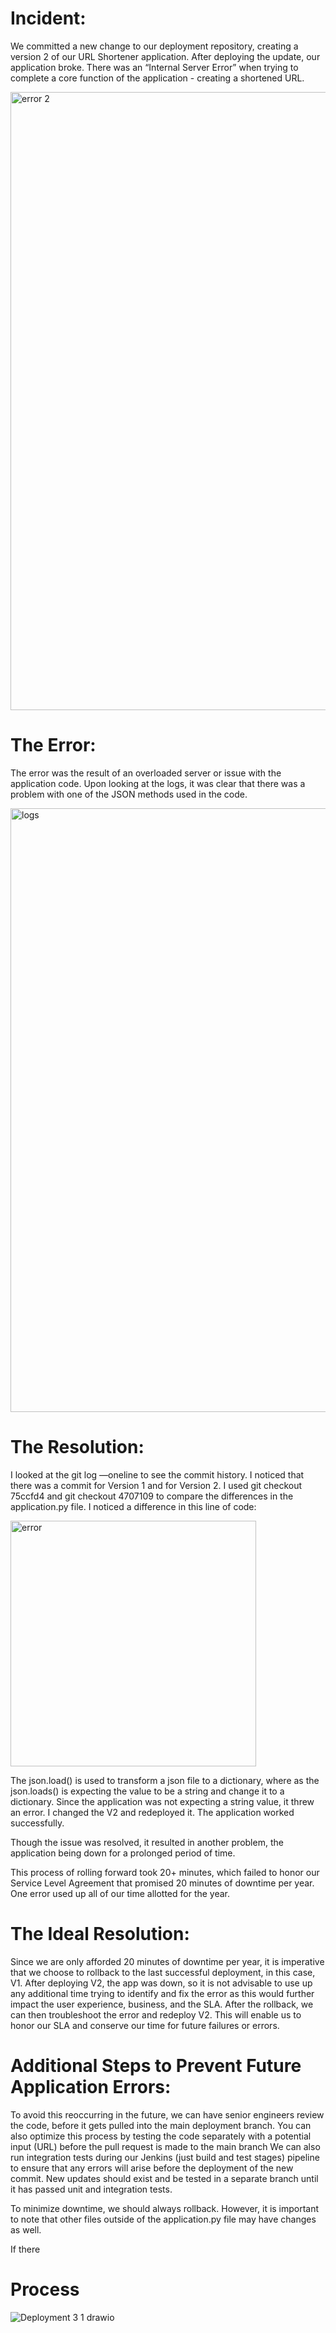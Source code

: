 # Incident:

We committed a new change to our deployment repository, creating a version 2 of our URL Shortener application. After deploying the update, our application broke. There was an “Internal Server Error” when trying to complete a core function of the application - creating a shortened URL.

<img width="989" alt="error 2" src="https://github.com/nalDaniels/Dep3.1/assets/135375665/e012ed0f-c6dd-4666-bc58-a39443aba365">


# The Error:

The error was the result of an overloaded server or issue with the application code. Upon looking at the logs, it was clear that there was a problem with one of the JSON methods used in the code.

<img width="966" alt="logs" src="https://github.com/nalDaniels/Dep3.1/assets/135375665/19436e9e-7556-4a24-b2c1-dfabc4162290">


# The Resolution:

I looked at the git log —oneline to see the commit history. I noticed that there was a commit for Version 1 and for Version 2. I used git checkout 75ccfd4 and git checkout 4707109 to compare the differences in the application.py file. I noticed a difference in this line of code:

<img width="393" alt="error" src="https://github.com/nalDaniels/Dep3.1/assets/135375665/07a3e1dc-4a4a-4c59-a3e3-7a0b12f38e4b">

The json.load() is used to transform a json file to a dictionary, where as the json.loads() is expecting the value to be a string and change it to a dictionary. Since the application was not expecting a string value, it threw an error. I changed the V2 and redeployed it. The application worked successfully. 

Though the issue was resolved, it resulted in another problem, the application being down for a prolonged period of time.

This process of rolling forward took 20+ minutes, which failed to honor our Service Level Agreement that promised 20 minutes of downtime per year. One error used up all of our time allotted for the year. 

# The Ideal Resolution:

Since we are only afforded 20 minutes of downtime per year, it is imperative that we choose to rollback to the last successful deployment, in this case, V1. After deploying V2, the app was down, so it is not advisable to use up any additional time trying to identify and fix the error as this would further impact the user experience, business, and the SLA. After the rollback, we can then troubleshoot the error and redeploy V2. This will enable us to honor our SLA and conserve our time for future failures or errors.

# Additional Steps to Prevent Future Application Errors:

To avoid this reoccurring in the future, we can have senior engineers review the code, before it gets pulled into the main deployment branch. You  can also optimize this process by testing the code separately with a potential input (URL) before the pull request is made to the main branch  We can also run integration tests during our Jenkins (just build and test stages) pipeline to ensure that any errors will arise before the deployment of the new commit. New updates should exist and be tested in a separate branch until it has passed unit and integration tests. 

To minimize downtime, we should always rollback. However, it is important to note that other files outside of the application.py file may have changes as well.

If there

# Process
![Deployment 3 1 drawio](https://github.com/nalDaniels/Dep3.1/assets/135375665/89248636-51ba-4d16-9634-b29f86fdce02)

